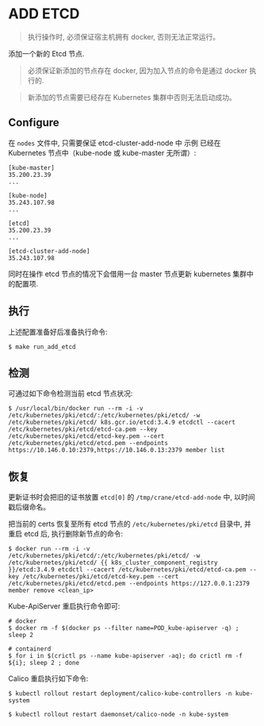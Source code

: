 # ADD ETCD

> 执行操作时, 必须保证宿主机拥有 docker, 否则无法正常运行。

添加一个新的 Etcd 节点.

> 必须保证新添加的节点存在 docker, 因为加入节点的命令是通过 docker 执行的.

> 新添加的节点需要已经存在 Kubernetes 集群中否则无法启动成功。

## Configure

在 `nodes` 文件中, 只需要保证 etcd-cluster-add-node 中 示例 已经在 Kubernetes 节点中（kube-node 或 kube-master 无所谓）: 

```
[kube-master]
35.200.23.39
...

[kube-node]
35.243.107.98
...

[etcd]
35.200.23.39
...

[etcd-cluster-add-node]
35.243.107.98
```

同时在操作 etcd 节点的情况下会借用一台 master 节点更新 kubernetes 集群中的配置项.

## 执行

上述配置准备好后准备执行命令:

```
$ make run_add_etcd
```

## 检测

可通过如下命令检测当前 etcd 节点状况:

```
$ /usr/local/bin/docker run --rm -i -v /etc/kubernetes/pki/etcd/:/etc/kubernetes/pki/etcd/ -w /etc/kubernetes/pki/etcd/ k8s.gcr.io/etcd:3.4.9 etcdctl --cacert /etc/kubernetes/pki/etcd/etcd-ca.pem --key /etc/kubernetes/pki/etcd/etcd-key.pem --cert /etc/kubernetes/pki/etcd/etcd.pem --endpoints https://10.146.0.10:2379,https://10.146.0.13:2379 member list
```

## 恢复

更新证书时会把旧的证书放置 `etcd[0]` 的 `/tmp/crane/etcd-add-node` 中, 以时间戳后缀命名。

把当前的 certs 恢复至所有 etcd 节点的 `/etc/kubernetes/pki/etcd` 目录中, 并重启 etcd 后, 执行删除新节点的命令:

```
$ docker run --rm -i -v /etc/kubernetes/pki/etcd/:/etc/kubernetes/pki/etcd/ -w /etc/kubernetes/pki/etcd/ {{ k8s_cluster_component_registry }}/etcd:3.4.9 etcdctl --cacert /etc/kubernetes/pki/etcd/etcd-ca.pem --key /etc/kubernetes/pki/etcd/etcd-key.pem --cert /etc/kubernetes/pki/etcd/etcd.pem --endpoints https://127.0.0.1:2379 member remove <clean_ip>
```

Kube-ApiServer 重启执行命令即可:

```
# docker
$ docker rm -f $(docker ps --filter name=POD_kube-apiserver -q) ; sleep 2

# containerd
$ for i in $(crictl ps --name kube-apiserver -aq); do crictl rm -f ${i}; sleep 2 ; done
```

Calico 重启执行如下命令:

```
$ kubectl rollout restart deployment/calico-kube-controllers -n kube-system

$ kubectl rollout restart daemonset/calico-node -n kube-system
```